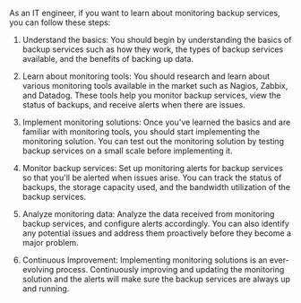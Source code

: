 As an IT engineer, if you want to learn about monitoring backup services, you can follow these steps:

1. Understand the basics: You should begin by understanding the basics of backup services such as how they work, the types of backup services available, and the benefits of backing up data.

2. Learn about monitoring tools: You should research and learn about various monitoring tools available in the market such as Nagios, Zabbix, and Datadog. These tools help you monitor backup services, view the status of backups, and receive alerts when there are issues.

3. Implement monitoring solutions: Once you've learned the basics and are familiar with monitoring tools, you should start implementing the monitoring solution. You can test out the monitoring solution by testing backup services on a small scale before implementing it.

4. Monitor backup services: Set up monitoring alerts for backup services so that you'll be alerted when issues arise. You can track the status of backups, the storage capacity used, and the bandwidth utilization of the backup services.

5. Analyze monitoring data: Analyze the data received from monitoring backup services, and configure alerts accordingly. You can also identify any potential issues and address them proactively before they become a major problem.

6. Continuous Improvement: Implementing monitoring solutions is an ever-evolving process. Continuously improving and updating the monitoring solution and the alerts will make sure the backup services are always up and running.
